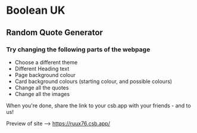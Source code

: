 # Boolean UK

## Random Quote Generator

### Try changing the following parts of the webpage

- Choose a different theme
- Different Heading text
- Page background colour
- Card background colours (starting colour, and possible colours)
- Change all the quotes
- Change all the images

When you're done, share the link to your csb.app with your friends - and to us!

Preview of site --> https://ruux76.csb.app/
